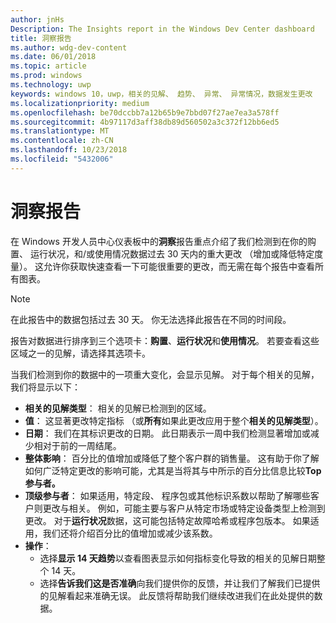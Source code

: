 ```yaml
---
author: jnHs
Description: The Insights report in the Windows Dev Center dashboard
title: 洞察报告
ms.author: wdg-dev-content
ms.date: 06/01/2018
ms.topic: article
ms.prod: windows
ms.technology: uwp
keywords: windows 10，uwp，相关的见解、 趋势、 异常、 异常情况，数据发生更改
ms.localizationpriority: medium
ms.openlocfilehash: be70dccbb7a12b65b9e7bbd07f27ae7ea3a578ff
ms.sourcegitcommit: 4b97117d3aff38db89d560502a3c372f12bb6ed5
ms.translationtype: MT
ms.contentlocale: zh-CN
ms.lasthandoff: 10/23/2018
ms.locfileid: "5432006"
---
```

# <a name="insights-report"></a>洞察报告


在 Windows 开发人员中心仪表板中的**洞察**报告重点介绍了我们检测到在你的购置、 运行状况，和/或使用情况数据过去 30 天内的重大更改 （增加或降低特定度量）。 这允许你获取快速查看一下可能很重要的更改，而无需在每个报告中查看所有图表。

> [!NOTE]
> 在此报告中的数据包括过去 30 天。 你无法选择此报告在不同的时间段。

报告对数据进行排序到三个选项卡：**购置**、**运行状况**和**使用情况**。 若要查看这些区域之一的见解，请选择其选项卡。

当我们检测到你的数据中的一项重大变化，会显示见解。 对于每个相关的见解，我们将显示以下：
- **相关的见解类型**： 相关的见解已检测到的区域。
- **值**： 这显著更改特定指标 （或**所有**如果此更改应用于整个**相关的见解类型**）。
- **日期**： 我们在其标识更改的日期。 此日期表示一周中我们检测显著增加或减少相对于前的一周结尾。
- **整体影响**： 百分比的值增加或降低了整个客户群的销售量。 这有助于你了解如何广泛特定更改的影响可能，尤其是当将其与中所示的百分比信息比较**Top 参与者。**
- **顶级参与者**： 如果适用，特定段、 程序包或其他标识系数以帮助了解哪些客户则更改与相关。 例如，可能主要与客户从特定市场或特定设备类型上检测到更改。 对于**运行状况**数据，这可能包括特定故障哈希或程序包版本。 如果适用，我们还将介绍百分比的值增加或减少该系数。
- **操作**：
   - 选择**显示 14 天趋势**以查看图表显示如何指标变化导致的相关的见解日期整个 14 天。
   - 选择**告诉我们这是否准确**向我们提供你的反馈，并让我们了解我们已提供的见解看起来准确无误。 此反馈将帮助我们继续改进我们在此处提供的数据。 

